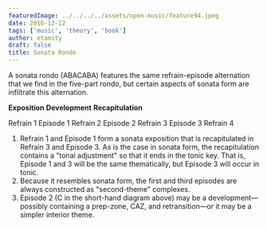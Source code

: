 ```yaml
---
featuredImage: ../../../../assets/open-music/feature94.jpeg
date: 2016-12-12
tags: ['music', 'theory', 'book']
author: etamity
draft: false
title: Sonata Rondo
---
```


A sonata rondo (ABACABA) features the same refrain-episode alternation that we find in the five-part rondo, but certain aspects of sonata form are infiltrate this alternation.

**Exposition**						**Development**		**Recapitulation**


Refrain 1	Episode 1	Refrain 2	Episode 2			Refrain 3	Episode 3	Refrain 4


1. Refrain 1 and Episode 1 form a sonata exposition that is recapitulated in Refrain 3 and Episode 3. As is the case in sonata form, the recapitulation contains a "tonal adjustment" so that it ends in the tonic key. That is, Episode 1 and 3 will be the same thematically, but Episode 3 will occur in tonic.
2. Because it resembles sonata form, the first and third episodes are always constructed as "second-theme" complexes.
3. Episode 2 (C in the short-hand diagram above) may be a development—possibly containing a prep-zone, CAZ, and retransition—or it may be a simpler interior theme.